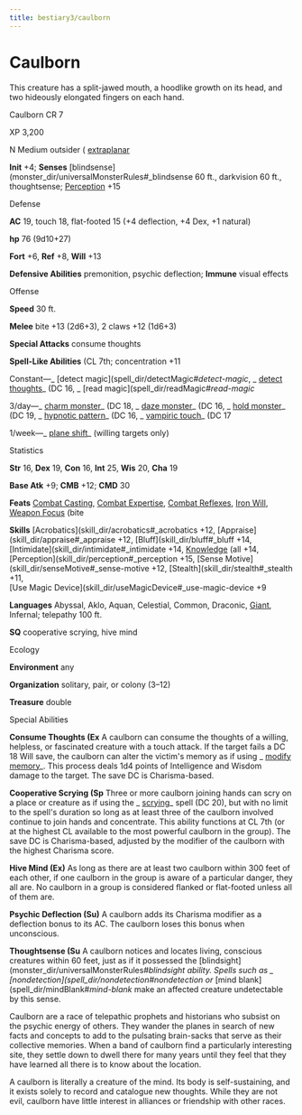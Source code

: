 ```yaml
---
title: bestiary3/caulborn
---
```

# Caulborn

This creature has a split-jawed mouth, a hoodlike growth on its head, and two hideously elongated fingers on each hand.

Caulborn CR 7

XP 3,200

N Medium outsider ( [extraplanar](monster_dir/creatureTypes#_extraplanar-subtype)

**Init** +4; **Senses** [blindsense](monster_dir/universalMonsterRules#_blindsense 60 ft., darkvision 60 ft., thoughtsense; [Perception](skill_dir/perception#_perception) +15

Defense

**AC** 19, touch 18, flat-footed 15 (+4 deflection, +4 Dex, +1 natural)

**hp** 76 (9d10+27)

**Fort** +6, **Ref** +8, **Will** +13

**Defensive Abilities** premonition, psychic deflection; **Immune** visual effects

Offense

**Speed** 30 ft.

**Melee** bite +13 (2d6+3), 2 claws +12 (1d6+3)

**Special Attacks** consume thoughts

**Spell-Like Abilities** (CL 7th; concentration +11

Constant—_ [detect magic](spell_dir/detectMagic#_detect-magic_, _ [detect thoughts](spell_dir/detectThoughts#_detect-thoughts)_ (DC 16, _ [read magic](spell_dir/readMagic#_read-magic_

3/day—_ [charm monster](spell_dir/charmMonster#_charm-monster)_ (DC 18, _ [daze monster](spell_dir/dazeMonster#_daze-monster)_ (DC 16, _ [hold monster](spell_dir/holdMonster#_hold-monster)_ (DC 19, _ [hypnotic pattern](spell_dir/hypnoticPattern#_hypnotic-pattern)_ (DC 16, _ [vampiric touch](spell_dir/vampiricTouch#_vampiric-touch)_ (DC 17

1/week—_ [plane shift](spell_dir/planeShift#_plane-shift)_ (willing targets only)

Statistics

**Str** 16, **Dex** 19, **Con** 16, **Int** 25, **Wis** 20, **Cha** 19

**Base Atk** +9; **CMB** +12; **CMD** 30

**Feats** [Combat Casting](feats#_combat-casting), [Combat Expertise](feats#_combat-expertise), [Combat Reflexes](feats#_combat-reflexes), [Iron Will](feats#_iron-will), [Weapon Focus](feats#_weapon-focus) (bite

**Skills** [Acrobatics](skill_dir/acrobatics#_acrobatics +12, [Appraise](skill_dir/appraise#_appraise +12, [Bluff](skill_dir/bluff#_bluff +14, [Intimidate](skill_dir/intimidate#_intimidate +14, [Knowledge](skill_dir/knowledge#_knowledge) (all +14, [Perception](skill_dir/perception#_perception +15, [Sense Motive](skill_dir/senseMotive#_sense-motive +12, [Stealth](skill_dir/stealth#_stealth +11,   
 [Use Magic Device](skill_dir/useMagicDevice#_use-magic-device +9

**Languages** Abyssal, Aklo, Aquan, Celestial, Common, Draconic, [Giant](monster_dir/creatureTypes#_giant-subtype), Infernal; telepathy 100 ft.

**SQ** cooperative scrying, hive mind

Ecology

**Environment** any

**Organization** solitary, pair, or colony (3–12)

**Treasure** double

Special Abilities

**Consume Thoughts (Ex** A caulborn can consume the thoughts of a willing, helpless, or fascinated creature with a touch attack. If the target fails a DC 18 Will save, the caulborn can alter the victim's memory as if using _ [modify memory](spell_dir/modifyMemory#_modify-memory)_. This process deals 1d4 points of Intelligence and Wisdom damage to the target. The save DC is Charisma-based.

**Cooperative Scrying (Sp** Three or more caulborn joining hands can scry on a place or creature as if using the _ [scrying](spell_dir/scrying#_scrying)_ spell (DC 20), but with no limit to the spell's duration so long as at least three of the caulborn involved continue to join hands and concentrate. This ability functions at CL 7th (or at the highest CL available to the most powerful caulborn in the group). The save DC is Charisma-based, adjusted by the modifier of the caulborn with the highest Charisma score.

**Hive Mind (Ex)** As long as there are at least two caulborn within 300 feet of each other, if one caulborn in the group is aware of a particular danger, they all are. No caulborn in a group is considered flanked or flat-footed unless all of them are.

**Psychic Deflection (Su)** A caulborn adds its Charisma modifier as a deflection bonus to its AC. The caulborn loses this bonus when unconscious.

**Thoughtsense (Su** A caulborn notices and locates living, conscious creatures within 60 feet, just as if it possessed the [blindsight](monster_dir/universalMonsterRules#_blindsight ability. Spells such as _ [nondetection](spell_dir/nondetection#_nondetection_ or_ [mind blank](spell_dir/mindBlank#_mind-blank_ make an affected creature undetectable by this sense.

Caulborn are a race of telepathic prophets and historians who subsist on the psychic energy of others. They wander the planes in search of new facts and concepts to add to the pulsating brain-sacks that serve as their collective memories. When a band of caulborn find a particularly interesting site, they settle down to dwell there for many years until they feel that they have learned all there is to know about the location.

A caulborn is literally a creature of the mind. Its body is self-sustaining, and it exists solely to record and catalogue new thoughts. While they are not evil, caulborn have little interest in alliances or friendship with other races.

